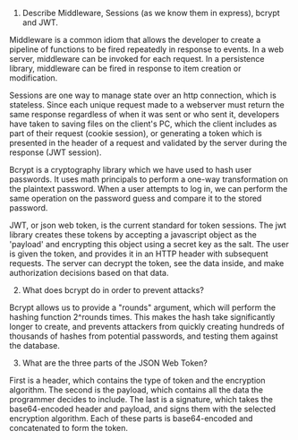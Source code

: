 <!-- Answers to the Short Answer Essay Questions go here -->

1.  Describe Middleware, Sessions (as we know them in express), bcrypt and JWT.

Middleware is a common idiom that allows the developer to create a pipeline of functions to be fired repeatedly in response to events. In a web server, middleware can be invoked for each request. In a persistence library, middleware can be fired in response to item creation or modification. 

Sessions are one way to manage state over an http connection, which is stateless. Since each unique request made to a webserver must return the same response regardless of when it was sent or who sent it, developers have taken to saving files on the client's PC, which the client includes as part of their request (cookie session), or generating a token which is presented in the header of a request and validated by the server during the response (JWT session).

Bcrypt is a cryptography library which we have used to hash user passwords. It uses math principals to perform a one-way transformation on the plaintext password. When a user attempts to log in, we can perform the same operation on the password guess and compare it to the stored password.

JWT, or json web token, is the current standard for token sessions. The jwt library creates these tokens by accepting a javascript object as the 'payload' and encrypting this object using a secret key as the salt. The user is given the token, and provides it in an HTTP header with subsequent requests. The server can decrypt the token, see the data inside, and make authorization decisions based on that data.

2.  What does bcrypt do in order to prevent attacks?

Bcrypt allows us to provide a "rounds" argument, which will perform the hashing function 2^rounds times. This makes the hash take significantly longer to create, and prevents attackers from quickly creating hundreds of thousands of hashes from potential passwords, and testing them against the database.

3.  What are the three parts of the JSON Web Token?

First is a header, which contains the type of token and the encryption algorithm. The second is the payload, which contains all the data the programmer decides to include. The last is a signature, which takes the base64-encoded header and payload, and signs them with the selected encryption algorithm. Each of these parts is base64-encoded and concatenated to form the token.